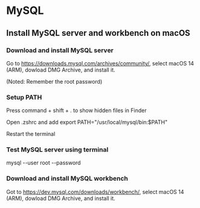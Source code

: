 # MySQL

## Install MySQL server and workbench on macOS

### Download and install MySQL server

Go to https://downloads.mysql.com/archives/community/, select macOS 14 (ARM), dowload DMG Archive, and install it.

(Noted: Remember the root password)

### Setup PATH

Press command + shift + . to show hidden files in Finder

Open .zshrc and add export PATH="/usr/local/mysql/bin:$PATH"

Restart the terminal

### Test MySQL server using terminal

mysql --user root --password

### Download and install MySQL workbench

Got to https://dev.mysql.com/downloads/workbench/, select macOS 14 (ARM), dowload DMG Archive, and install it.






